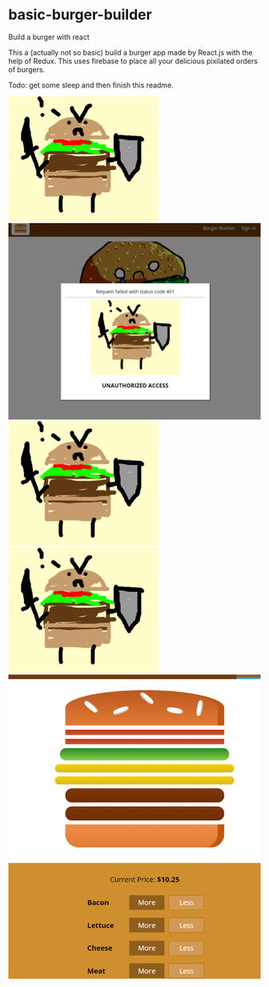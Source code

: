 # basic-burger-builder
Build a burger with react

This a (actually not so basic) build a burger app made by React.js with the help of Redux. This uses firebase to place all your delicious pixilated orders of burgers. 

Todo: get some sleep and then finish this readme.

<img src="src/assets/images/burger-guard.png" alt="burger guard">
<img src="src/assets/images/unauth.png" alt="unauthorized">
<img src="src/assets/images/burger-guard.png" alt="banned">
<img src="src/assets/images/burger-guard.png" alt="orders">
<img src="src/assets/images/big-burger.png" alt="my burger">
